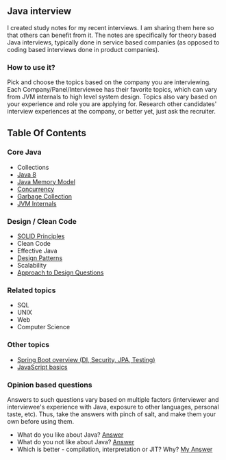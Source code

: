 ## Java interview

I created study notes for my recent interviews. I am sharing them here so that others can benefit from it. 
The notes are specifically for theory based Java interviews, typically done in service based companies 
(as opposed to coding based interviews done in product companies).  

### How to use it?

Pick and choose the topics based on the company you are interviewing. 
Each Company/Panel/Interviewee has their favorite topics, which can vary from JVM internals to high level system design. 
Topics also vary based on your experience and role you are applying for. 
Research other candidates' interview experiences at the company, or better yet, just ask the recruiter.

## Table Of Contents 

### Core Java

- Collections
- [Java 8](topics/core/java-8.md)
- [Java Memory Model](topics/core/java-memory-model.md)
- [Concurrency](topics/core/concurrency.md)
- [Garbage Collection](topics/core/garbage-collection.md)
- [JVM Internals](topics/core/jvm-internals.md)

### Design / Clean Code

- [SOLID Principles](topics/design/solid.md)
- Clean Code
- Effective Java
- [Design Patterns](topics/design/design-patterns.md)
- Scalability
- [Approach to Design Questions](topics/design/approach.md)

### Related topics

- SQL 
- UNIX 
- Web
- Computer Science

### Other topics 

- [Spring Boot overview (DI, Security, JPA, Testing)](http://http://deepakvadgama.com/blog/spring-boot-wonders/)
- [JavaScript basics]()

### Opinion based questions

Answers to such questions vary based on multiple factors (interviewer and interviewee's experience with Java, exposure to other languages, personal taste, etc). Thus, take the answers with pinch of salt, and make them your own before using them.

- What do you like about Java? [Answer](topics/opinion/myanswers.md#what-do-you-like-about-java)
- What do you not like about Java? [Answer](topics/opinion/myanswers.md#what-do-you-not-like-about-java)
- Which is better - compilation, interpretation or JIT? Why? [My Answer](topics/opinion/myanswers.md#importance-of-compile-time-vs-jit)
